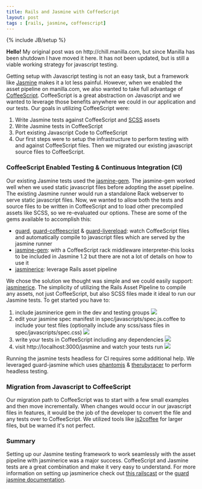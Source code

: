 ```yaml
---
title: Rails and Jasmine with CoffeeScript
layout: post
tags : [rails, jasmine, coffeescript]
---
```

{% include JB/setup %}

<div class="alert alert-info">
<b>Hello!</b> My original post was on http://chill.manilla.com, but since Manilla has been shutdown I have moved it here. It has not been updated, but is still a viable working strategy for javascript testing.
</div>

Getting setup with Javascript testing is not an easy task, but a framework like [Jasmine](http://pivotal.github.com/jasmine/) makes it a lot less painful. However, when we enabled the asset pipeline on manilla.com, we also wanted to take full advantage of [CoffeeScript](http://coffeescript.org/). CoffeeScript is a great abstraction on Javascript and we wanted to leverage those benefits anywhere we could in our application and our tests. Our goals in utilizing CoffeeScript were:

1. Write Jasmine tests against CoffeeScript and [SCSS](http://pivotallabs.com/users/andrew/blog/articles/1160-standup-2-11-2010-sass-with-jasmine) assets
2. Write Jasmine tests in CoffeeScript
3. Port existing Javascript Code to CoffeeScript
4. Our first steps were to setup the infrastructure to perform testing with and against CoffeeScript files. Then we migrated our existing javascript source files to CoffeeScript.

### CoffeeScript Enabled Testing & Continuous Integration (CI)

Our existing Jasmine tests used the [jasmine-gem](https://github.com/pivotal/jasmine-gem). The jasmine-gem worked well when we used static javascript files before adopting the asset pipeline. The existing Jasmine runner would run a standalone Rack webserver to serve static javascript files. Now, we wanted to allow both the tests and source files to be written in CoffeeScript and to load other precompiled assets like SCSS, so we re-evaluated our options. These are some of the gems available to accomplish this:

* [guard](https://github.com/guard/guard), [guard-coffeescript](https://github.com/guard/guard-coffeescript) & [guard-livereload](https://github.com/guard/guard-livereload): watch CoffeeScript files and automatically compile to javascript files which are served by the jasmine runner
* [jasmine-gem](https://github.com/pivotal/jasmine-gem): with a CoffeeScript rack middleware interpreter-this looks to be included in Jasmine 1.2 but there are not a lot of details on how to use it
* [jasminerice](https://github.com/bradphelan/jasminerice): leverage Rails asset pipeline

We chose the solution we thought was simple and we could easily support: [jasminerice](https://github.com/bradphelan/jasminerice). The simplicity of utilizing the Rails Asset Pipeline to compile any assets, not just CoffeeScript, but also SCSS files made it ideal to run our Jasmine tests. To get started you have to:

1. include jasminerice gem in the dev and testing groups <img src="{{ ASSET_PATH }}/images/gemfile.png" class="img-responsive center-block"/>
2. edit your jasmine spec manifest in spec/javascripts/spec.js.coffee to include your test files (optionally include any scss/sass files in spec/javascripts/spec.css) <img src="{{ ASSET_PATH }}/images/asset-pipeline-manifest.png" class="img-responsive center-block" />
3. write your tests in CoffeeScript including any dependencies <img src="{{ ASSET_PATH }}/images/jasmine-coffeescript-spec.png" class="img-responsive center-block" />
4. visit http://localhost:3000/jasmine and watch your tests run <img src="{{ ASSET_PATH }}/images/jasmine-passing-specs.png" class="img-responsive center-block" />

Running the jasmine tests headless for CI requires some additional help. We leveraged guard-jasmine which uses [phantomjs](http://phantomjs.org/) & [therubyracer](https://github.com/cowboyd/therubyracer) to perform headless testing.

### Migration from Javascript to CoffeeScript

Our migration path to CoffeeScript was to start with a few small examples and then move incrementally. When changes would occur in our javascript files in features, it would be the job of the developer to convert the file and any tests over to CoffeeScript. We utilized tools like [js2coffee](http://js2coffee.org/) for larger files, but be warned it's not perfect.

### Summary

Setting up our Jasmine testing framework to work seamlessly with the asset pipeline with jasminerice was a major success. CoffeeScript and Jasmine tests are a great combination and make it very easy to understand. For more information on setting up jasminerice check out [this railscast](http://railscasts.com/episodes/261-testing-javascript-with-jasmine-revised) or the [guard jasmine documentation](https://github.com/netzpirat/guard-jasmine#rails-with-the-asset-pipeline-setup).